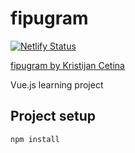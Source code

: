 # fipugram

[![Netlify Status](https://api.netlify.com/api/v1/badges/2640b7fb-af2e-45ee-ba39-eb25e1d30a0e/deploy-status)](https://app.netlify.com/sites/kc-fipugram/deploys)

[fipugram by Kristijan Cetina](https://kc-fipugram.netlify.app/)

Vue.js learning project

## Project setup

```bash
npm install
```
